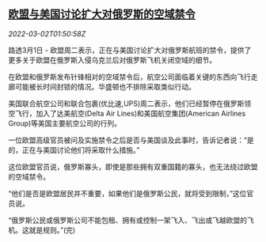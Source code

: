 <!--1646186462000-->
[欧盟与美国讨论扩大对俄罗斯的空域禁令](https://cn.reuters.com/article/eu-us-russian-flights-ban-0302-idCNKBS2KZ05D)
------

<div><i>2022-03-02T01:50:58Z</i></div><p>路透3月1日 - 欧盟周二表示，正在与美国讨论扩大对俄罗斯航班的禁令，提供了更多关于欧盟在俄罗斯入侵乌克兰后对俄罗斯飞机关闭空域的细节。</p><p>在欧盟和俄罗斯发布针锋相对的空域禁令后，航空公司面临着关键的东西向飞行走廊可能被长时间封锁的情况。华盛顿也不排除采取类似行动。</p><p>美国联合航空公司和联合包裹(优比速,UPS)周二表示，他们已经暂停在俄罗斯领空飞行，加入了达美航空(Delta Air Lines)和美国航空集团(American Airlines Group)等美国主要航空公司的行列。</p><p>一位欧盟高级官员被问及实施禁令之后是否与美国谈及此事时，告诉记者说：“是的，正在与美国讨论他们将采取什么措施。”</p><p>这位欧盟官员说，俄罗斯寡头，即使是那些拥有双重国籍的寡头，也无法绕过欧盟的空域禁令。</p><p>“他们是否是欧盟居民并不重要，如果他们是俄罗斯公民，就将受到限制，”这位官员说。</p><p>“俄罗斯公民或俄罗斯公司不能包租、拥有或控制一架飞入、飞出或飞越欧盟的飞机。这就是规则。”(完)</p>
